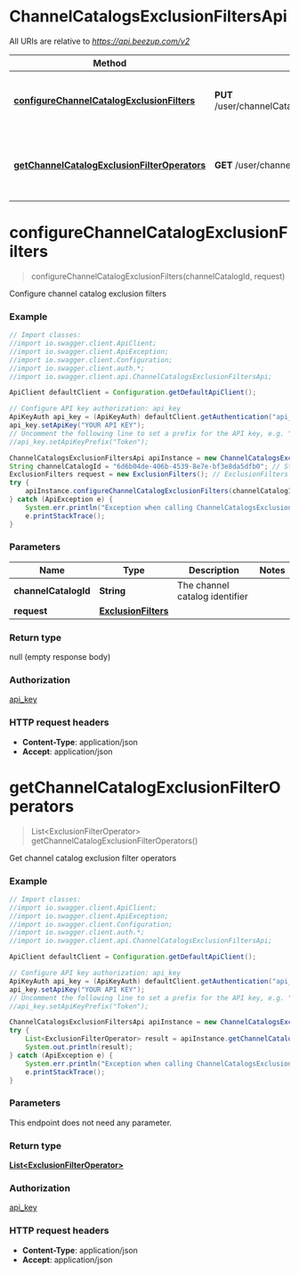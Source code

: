 # ChannelCatalogsExclusionFiltersApi

All URIs are relative to *https://api.beezup.com/v2*

Method | HTTP request | Description
------------- | ------------- | -------------
[**configureChannelCatalogExclusionFilters**](ChannelCatalogsExclusionFiltersApi.md#configureChannelCatalogExclusionFilters) | **PUT** /user/channelCatalogs/{channelCatalogId}/exclusionFilters | Configure channel catalog exclusion filters
[**getChannelCatalogExclusionFilterOperators**](ChannelCatalogsExclusionFiltersApi.md#getChannelCatalogExclusionFilterOperators) | **GET** /user/channelCatalogs/exclusionFilterOperators | Get channel catalog exclusion filter operators


<a name="configureChannelCatalogExclusionFilters"></a>
# **configureChannelCatalogExclusionFilters**
> configureChannelCatalogExclusionFilters(channelCatalogId, request)

Configure channel catalog exclusion filters

### Example
```java
// Import classes:
//import io.swagger.client.ApiClient;
//import io.swagger.client.ApiException;
//import io.swagger.client.Configuration;
//import io.swagger.client.auth.*;
//import io.swagger.client.api.ChannelCatalogsExclusionFiltersApi;

ApiClient defaultClient = Configuration.getDefaultApiClient();

// Configure API key authorization: api_key
ApiKeyAuth api_key = (ApiKeyAuth) defaultClient.getAuthentication("api_key");
api_key.setApiKey("YOUR API KEY");
// Uncomment the following line to set a prefix for the API key, e.g. "Token" (defaults to null)
//api_key.setApiKeyPrefix("Token");

ChannelCatalogsExclusionFiltersApi apiInstance = new ChannelCatalogsExclusionFiltersApi();
String channelCatalogId = "6d6b04de-406b-4539-8e7e-bf3e8da5dfb0"; // String | The channel catalog identifier
ExclusionFilters request = new ExclusionFilters(); // ExclusionFilters | 
try {
    apiInstance.configureChannelCatalogExclusionFilters(channelCatalogId, request);
} catch (ApiException e) {
    System.err.println("Exception when calling ChannelCatalogsExclusionFiltersApi#configureChannelCatalogExclusionFilters");
    e.printStackTrace();
}
```

### Parameters

Name | Type | Description  | Notes
------------- | ------------- | ------------- | -------------
 **channelCatalogId** | **String**| The channel catalog identifier |
 **request** | [**ExclusionFilters**](ExclusionFilters.md)|  |

### Return type

null (empty response body)

### Authorization

[api_key](../README.md#api_key)

### HTTP request headers

 - **Content-Type**: application/json
 - **Accept**: application/json

<a name="getChannelCatalogExclusionFilterOperators"></a>
# **getChannelCatalogExclusionFilterOperators**
> List&lt;ExclusionFilterOperator&gt; getChannelCatalogExclusionFilterOperators()

Get channel catalog exclusion filter operators

### Example
```java
// Import classes:
//import io.swagger.client.ApiClient;
//import io.swagger.client.ApiException;
//import io.swagger.client.Configuration;
//import io.swagger.client.auth.*;
//import io.swagger.client.api.ChannelCatalogsExclusionFiltersApi;

ApiClient defaultClient = Configuration.getDefaultApiClient();

// Configure API key authorization: api_key
ApiKeyAuth api_key = (ApiKeyAuth) defaultClient.getAuthentication("api_key");
api_key.setApiKey("YOUR API KEY");
// Uncomment the following line to set a prefix for the API key, e.g. "Token" (defaults to null)
//api_key.setApiKeyPrefix("Token");

ChannelCatalogsExclusionFiltersApi apiInstance = new ChannelCatalogsExclusionFiltersApi();
try {
    List<ExclusionFilterOperator> result = apiInstance.getChannelCatalogExclusionFilterOperators();
    System.out.println(result);
} catch (ApiException e) {
    System.err.println("Exception when calling ChannelCatalogsExclusionFiltersApi#getChannelCatalogExclusionFilterOperators");
    e.printStackTrace();
}
```

### Parameters
This endpoint does not need any parameter.

### Return type

[**List&lt;ExclusionFilterOperator&gt;**](ExclusionFilterOperator.md)

### Authorization

[api_key](../README.md#api_key)

### HTTP request headers

 - **Content-Type**: application/json
 - **Accept**: application/json

